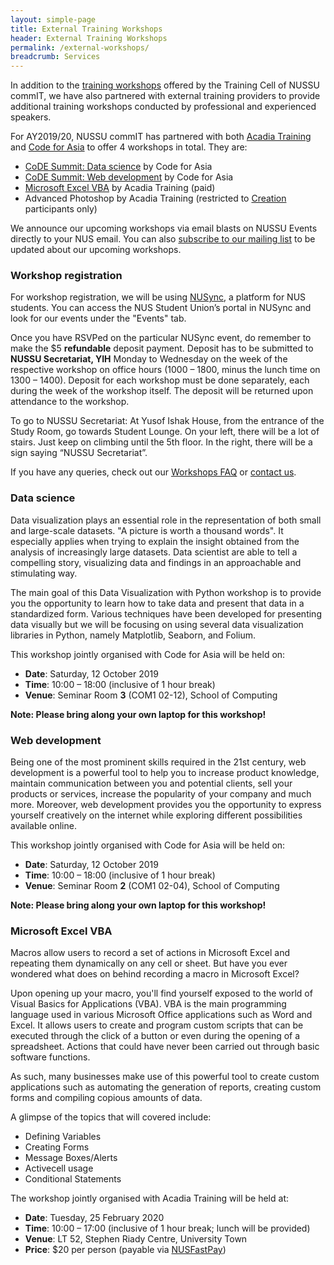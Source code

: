 ```yaml
---
layout: simple-page
title: External Training Workshops
header: External Training Workshops
permalink: /external-workshops/
breadcrumb: Services
---
```


In addition to the [training workshops](/training-workshops/) offered by the Training Cell of NUSSU commIT, we have also partnered with external training providers to provide additional training workshops conducted by professional and experienced speakers.

For AY2019/20, NUSSU commIT has partnered with both [Acadia Training](https://www.acadia.sg) and [Code for Asia](https://codefor.asia) to offer 4 workshops in total. They are:

* [CoDE Summit: Data science](#data-science) by Code for Asia
* [CoDE Summit: Web development](#web-development) by Code for Asia
* [Microsoft Excel VBA](#microsoft-excel-vba) by Acadia Training (paid)
* Advanced Photoshop by Acadia Training (restricted to [Creation](/creation/) participants only)

We announce our upcoming workshops via email blasts on NUSSU Events directly to your NUS email. You can also [subscribe to our mailing list](/contact/#mailing-list) to be updated about our upcoming workshops.

### Workshop registration

For workshop registration, we will be using [NUSync](https://orgsync.com/133324/chapter), a platform for NUS students. You can access the NUS Student Union’s portal in NUSync and look for our events under the "Events" tab.

Once you have RSVPed on the particular NUSync event, do remember to make the $5 **refundable** deposit payment. Deposit has to be submitted to **NUSSU Secretariat, YIH** Monday to Wednesday on the week of the respective workshop on office hours (1000 – 1800, minus the lunch time on 1300 – 1400). Deposit for each workshop must be done separately, each during the week of the workshop itself. The deposit will be returned upon attendance to the workshop.

To go to NUSSU Secretariat: At Yusof Ishak House, from the entrance of the Study Room, go towards Student Lounge. On your left, there will be a lot of stairs. Just keep on climbing until the 5th floor. In the right, there will be a sign saying “NUSSU Secretariat”.

If you have any queries, check out our [Workshops FAQ](/faq/) or [contact us](/contact/).

### Data science

Data visualization plays an essential role in the representation of both small and large-scale datasets. "A picture is worth a thousand words". It especially applies when trying to explain the insight obtained from the analysis of increasingly large datasets. Data scientist are able to tell a compelling story, visualizing data and findings in an approachable and stimulating way.

The main goal of this Data Visualization with Python workshop is to provide you the opportunity to learn how to take data and present that data in a standardized form. Various techniques have been developed for presenting data visually but we will be focusing on using several data visualization libraries in Python, namely Matplotlib, Seaborn, and Folium.

This workshop jointly organised with Code for Asia will be held on:

* **Date**: Saturday, 12 October 2019
* **Time**: 10:00 – 18:00 (inclusive of 1 hour break)
* **Venue**: Seminar Room **3** (COM1 02-12), School of Computing

**Note: Please bring along your own laptop for this workshop!**

### Web development

Being one of the most prominent skills required in the 21st century, web development is a powerful tool to help you to increase product knowledge, maintain communication between you and potential clients, sell your products or services, increase the popularity of your company and much more. Moreover, web development provides you the opportunity to express yourself creatively on the internet while exploring different possibilities available online.

This workshop jointly organised with Code for Asia will be held on:

* **Date**: Saturday, 12 October 2019
* **Time**: 10:00 – 18:00 (inclusive of 1 hour break)
* **Venue**: Seminar Room **2** (COM1 02-04), School of Computing

**Note: Please bring along your own laptop for this workshop!**

### Microsoft Excel VBA

Macros allow users to record a set of actions in Microsoft Excel and repeating them dynamically on any cell or sheet. But have you ever wondered what does on behind recording a macro in Microsoft Excel?

Upon opening up your macro, you'll find yourself exposed to the world of Visual Basics for Applications (VBA). VBA is the main programming language used in various Microsoft Office applications such as Word and Excel. It allows users to create and program custom scripts that can be executed through the click of a button or even during the opening of a spreadsheet. Actions that could have never been carried out through basic software functions.

As such, many businesses make use of this powerful tool to create custom applications such as automating the generation of reports, creating custom forms and compiling copious amounts of data.

A glimpse of the topics that will covered include:

* Defining Variables
* Creating Forms
* Message Boxes/Alerts
* Activecell usage
* Conditional Statements

The workshop jointly organised with Acadia Training will be held at:

* **Date**: Tuesday, 25 February 2020
* **Time**: 10:00 – 17:00 (inclusive of 1 hour break; lunch will be provided)
* **Venue**: LT 52, Stephen Riady Centre, University Town
* **Price**: $20 per person (payable via [NUSFastPay](https://nusfastpay.nus.edu.sg/VBA20))
